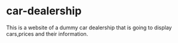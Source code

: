 # car-dealership
This is a website of a dummy car dealership that is going to display cars,prices and their information.
